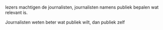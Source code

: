 lezers machtigen de journalisten, journalisten namens publiek bepalen wat relevant is.

Journalisten weten beter wat publiek wilt, dan publiek zelf